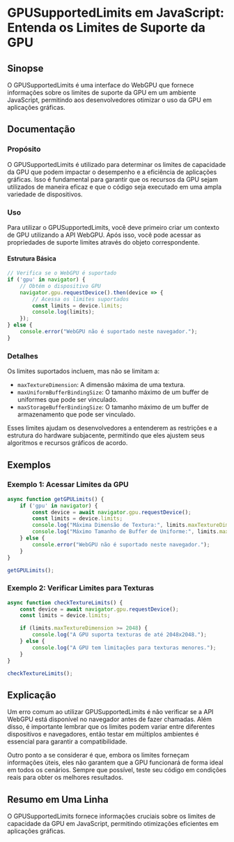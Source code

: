 <!--
Meta Description: # GPUSupportedLimits em JavaScript: Entenda os Limites de Suporte da GPU ## Sinopse O GPUSupportedLimits é uma interface do WebGPU que fornece informa...
Meta Keywords: gpu, limites, que, limits, para
-->

# GPUSupportedLimits em JavaScript: Entenda os Limites de Suporte da GPU

## Sinopse
O GPUSupportedLimits é uma interface do WebGPU que fornece informações sobre os limites de suporte da GPU em um ambiente JavaScript, permitindo aos desenvolvedores otimizar o uso da GPU em aplicações gráficas.

## Documentação
### Propósito
O GPUSupportedLimits é utilizado para determinar os limites de capacidade da GPU que podem impactar o desempenho e a eficiência de aplicações gráficas. Isso é fundamental para garantir que os recursos da GPU sejam utilizados de maneira eficaz e que o código seja executado em uma ampla variedade de dispositivos.

### Uso
Para utilizar o GPUSupportedLimits, você deve primeiro criar um contexto de GPU utilizando a API WebGPU. Após isso, você pode acessar as propriedades de suporte limites através do objeto correspondente.

#### Estrutura Básica
```javascript
// Verifica se o WebGPU é suportado
if ('gpu' in navigator) {
    // Obtém o dispositivo GPU
    navigator.gpu.requestDevice().then(device => {
        // Acessa os limites suportados
        const limits = device.limits;
        console.log(limits);
    });
} else {
    console.error("WebGPU não é suportado neste navegador.");
}
```

### Detalhes
Os limites suportados incluem, mas não se limitam a:
- `maxTextureDimension`: A dimensão máxima de uma textura.
- `maxUniformBufferBindingSize`: O tamanho máximo de um buffer de uniformes que pode ser vinculado.
- `maxStorageBufferBindingSize`: O tamanho máximo de um buffer de armazenamento que pode ser vinculado.

Esses limites ajudam os desenvolvedores a entenderem as restrições e a estrutura do hardware subjacente, permitindo que eles ajustem seus algoritmos e recursos gráficos de acordo.

## Exemplos
### Exemplo 1: Acessar Limites da GPU
```javascript
async function getGPULimits() {
    if ('gpu' in navigator) {
        const device = await navigator.gpu.requestDevice();
        const limits = device.limits;
        console.log("Máxima Dimensão de Textura:", limits.maxTextureDimension);
        console.log("Máximo Tamanho de Buffer de Uniforme:", limits.maxUniformBufferBindingSize);
    } else {
        console.error("WebGPU não é suportado neste navegador.");
    }
}

getGPULimits();
```

### Exemplo 2: Verificar Limites para Texturas
```javascript
async function checkTextureLimits() {
    const device = await navigator.gpu.requestDevice();
    const limits = device.limits;

    if (limits.maxTextureDimension >= 2048) {
        console.log("A GPU suporta texturas de até 2048x2048.");
    } else {
        console.log("A GPU tem limitações para texturas menores.");
    }
}

checkTextureLimits();
```

## Explicação
Um erro comum ao utilizar GPUSupportedLimits é não verificar se a API WebGPU está disponível no navegador antes de fazer chamadas. Além disso, é importante lembrar que os limites podem variar entre diferentes dispositivos e navegadores, então testar em múltiplos ambientes é essencial para garantir a compatibilidade.

Outro ponto a se considerar é que, embora os limites forneçam informações úteis, eles não garantem que a GPU funcionará de forma ideal em todos os cenários. Sempre que possível, teste seu código em condições reais para obter os melhores resultados.

## Resumo em Uma Linha
O GPUSupportedLimits fornece informações cruciais sobre os limites de capacidade da GPU em JavaScript, permitindo otimizações eficientes em aplicações gráficas.